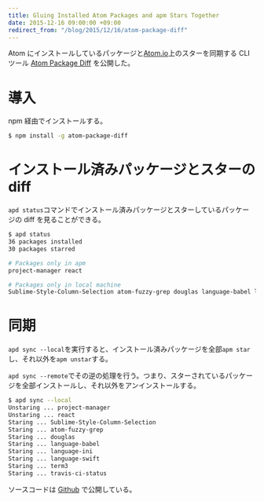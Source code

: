 ```yaml
---
title: Gluing Installed Atom Packages and apm Stars Together
date: 2015-12-16 09:00:00 +09:00
redirect_from: "/blog/2015/12/16/atom-package-diff"
---
```


Atom にインストールしているパッケージと[Atom.io](https://atom.io/packages)上のスターを同期する CLI ツール [Atom Package Diff](https://www.npmjs.com/package/atom-package-diff) を公開した。

# 導入

npm 経由でインストールする。

```bash
$ npm install -g atom-package-diff
```

# インストール済みパッケージとスターの diff

`apd status`コマンドでインストール済みパッケージとスターしているパッケージの diff を見ることができる。

```bash
$ apd status
36 packages installed
30 packages starred

# Packages only in apm
project-manager react

# Packages only in local machine
Sublime-Style-Column-Selection atom-fuzzy-grep douglas language-babel language-ini language-swift term3 travis-ci-status
```

# 同期

`apd sync --local`を実行すると、インストール済みパッケージを全部`apm star`し、それ以外を`apm unstar`する。

`apd sync --remote`でその逆の処理を行う。つまり、スターされているパッケージを全部インストールし、それ以外をアンインストールする。

```bash
$ apd sync --local
Unstaring ... project-manager
Unstaring ... react
Staring ... Sublime-Style-Column-Selection
Staring ... atom-fuzzy-grep
Staring ... douglas
Staring ... language-babel
Staring ... language-ini
Staring ... language-swift
Staring ... term3
Staring ... travis-ci-status
```

ソースコードは [Github](uetchy/atom-package-diff) で公開している。
